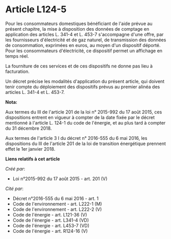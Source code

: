 # Article L124-5

Pour les consommateurs domestiques bénéficiant de l'aide prévue au présent chapitre, la mise à disposition des données de
comptage en application des articles L. 341-4 et L. 453-7 s'accompagne d'une offre, par les fournisseurs d'électricité et de
gaz naturel, de transmission des données de consommation, exprimées en euros, au moyen d'un dispositif déporté. Pour les
consommateurs d'électricité, ce dispositif permet un affichage en temps réel. 

La fourniture de ces services et de ces dispositifs ne donne pas lieu à facturation. 

Un décret précise les modalités d'application du présent article, qui doivent tenir compte du déploiement des dispositifs
prévus au premier alinéa des articles L. 341-4 et L. 453-7.

**Nota:**

Aux termes du III de l'article 201 de la loi n° 2015-992 du 17 août 2015, ces dispositions entrent en vigueur à compter de la
date fixée par le décret mentionné à l'article L. 124-1 du code de l'énergie, et au plus tard à compter du 31 décembre 2018.

Aux termes de l'article 3 I du décret n° 2016-555 du 6 mai 2016, les dispositions du III de l'article 201 de la loi de
transition énergétique prennent effet le 1er janvier 2018.

**Liens relatifs à cet article**

_Créé par_:

  - Loi n°2015-992 du 17 août 2015 - art. 201 (V)

_Cité par_:

  - Décret n°2016-555 du 6 mai 2016 - art. 1
  - Code de l'environnement - art. L222-1 (M)
  - Code de l'environnement - art. L222-2 (V)
  - Code de l'énergie - art. L121-36 (V)
  - Code de l'énergie - art. L341-4 (VD)
  - Code de l'énergie - art. L453-7 (VD)
  - Code de l'énergie - art. R124-16 (V)
